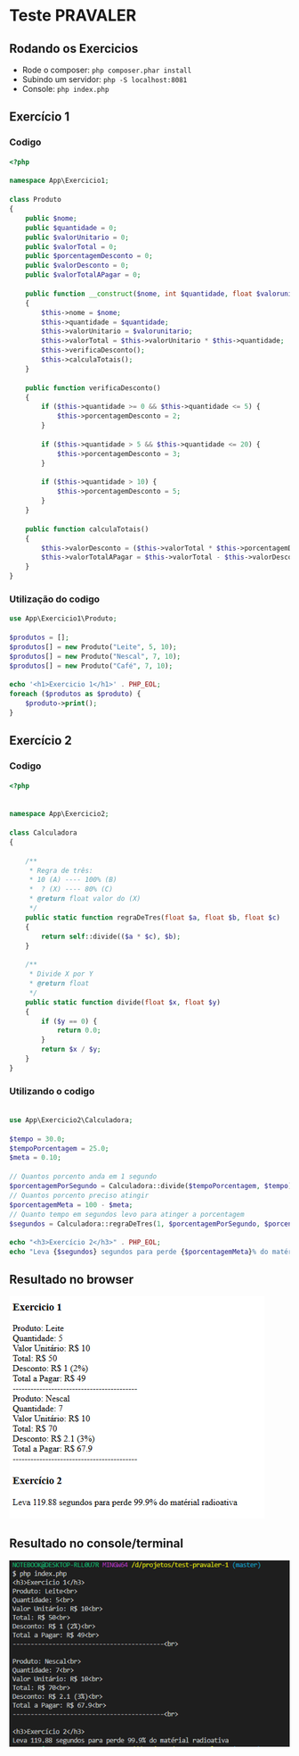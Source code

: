 # Teste PRAVALER

## Rodando os Exercicios
- Rode o composer: ``php composer.phar install``
- Subindo um servidor: ``php -S localhost:8081``
- Console: ``php index.php``

## Exercício 1

### Codigo
````php
<?php

namespace App\Exercicio1;

class Produto
{
    public $nome;
    public $quantidade = 0;
    public $valorUnitario = 0;
    public $valorTotal = 0;
    public $porcentagemDesconto = 0;
    public $valorDesconto = 0;
    public $valorTotalAPagar = 0;

    public function __construct($nome, int $quantidade, float $valorunitario)
    {
        $this->nome = $nome;
        $this->quantidade = $quantidade;
        $this->valorUnitario = $valorunitario;
        $this->valorTotal = $this->valorUnitario * $this->quantidade;
        $this->verificaDesconto();
        $this->calculaTotais();
    }

    public function verificaDesconto()
    {
        if ($this->quantidade >= 0 && $this->quantidade <= 5) {
            $this->porcentagemDesconto = 2;
        }

        if ($this->quantidade > 5 && $this->quantidade <= 20) {
            $this->porcentagemDesconto = 3;
        }

        if ($this->quantidade > 10) {
            $this->porcentagemDesconto = 5;
        }
    }

    public function calculaTotais()
    {
        $this->valorDesconto = ($this->valorTotal * $this->porcentagemDesconto) / 100;
        $this->valorTotalAPagar = $this->valorTotal - $this->valorDesconto;
    }
}

````
### Utilização do codigo

````php
use App\Exercicio1\Produto;

$produtos = [];
$produtos[] = new Produto("Leite", 5, 10);
$produtos[] = new Produto("Nescal", 7, 10);
$produtos[] = new Produto("Café", 7, 10);

echo '<h1>Exercicio 1</h1>' . PHP_EOL;
foreach ($produtos as $produto) {
    $produto->print();
}

````

## Exercício 2

### Codigo

````php
<?php


namespace App\Exercicio2;

class Calculadora
{

    /**
     * Regra de três:
     * 10 (A) ---- 100% (B)
     *  ? (X) ---- 80% (C)
     * @return float valor do (X)
     */
    public static function regraDeTres(float $a, float $b, float $c)
    {
        return self::divide(($a * $c), $b);
    }

    /**
     * Divide X por Y
     * @return float
     */
    public static function divide(float $x, float $y)
    {
        if ($y == 0) {
            return 0.0;
        }
        return $x / $y;
    }
}

````
### Utilizando o codigo
````php

use App\Exercicio2\Calculadora;

$tempo = 30.0;
$tempoPorcentagem = 25.0;
$meta = 0.10;

// Quantos porcento anda em 1 segundo
$porcentagemPorSegundo = Calculadora::divide($tempoPorcentagem, $tempo);
// Quantos porcento preciso atingir
$porcentagemMeta = 100 - $meta;
// Quanto tempo em segundos levo para atinger a porcentagem
$segundos = Calculadora::regraDeTres(1, $porcentagemPorSegundo, $porcentagemMeta);

echo "<h3>Exercício 2</h3>" . PHP_EOL;
echo "Leva {$segundos} segundos para perde {$porcentagemMeta}% do matérial radioativa";

````

## Resultado no browser

![Exercicos](doc/exercicios.png)

## Resultado no console/terminal

![Exercicos](doc/exercicios-console.png)